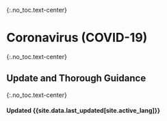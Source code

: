 {:.no_toc.text-center}
# Coronavirus (COVID-19)

{:.no_toc.text-center}
## Update and Thorough Guidance

{:.no_toc.text-center}
#### Updated {{site.data.last_updated[site.active_lang]}}
